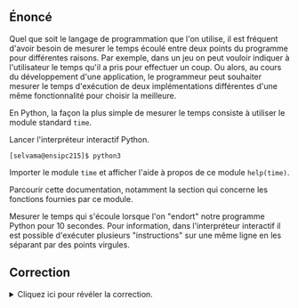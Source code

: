 ## Énoncé

Quel que soit le langage de programmation que l'on utilise, il est fréquent d'avoir besoin de mesurer le temps écoulé entre deux points du programme pour différentes raisons. Par exemple, dans un jeu on peut vouloir indiquer à l'utilisateur le temps qu'il a pris pour effectuer un coup. Ou alors, au cours du développement d'une application, le programmeur peut souhaiter mesurer le temps d'exécution de deux implémentations différentes d'une même fonctionnalité pour choisir la meilleure.

En Python, la façon la plus simple de mesurer le temps consiste à utiliser le module standard `time`.

Lancer l'interpréteur interactif Python.

```console
[selvama@ensipc215]$ python3
```

Importer le module `time` et afficher l'aide à propos de ce module `help(time)`.

Parcourir cette documentation, notamment la section qui concerne les fonctions fournies par ce module.

Mesurer le temps qui s'écoule lorsque l'on "endort" notre programme Python pour 10 secondes.
Pour information, dans l'interpréteur interactif il est possible d'exécuter plusieurs "instructions" sur une même ligne en les séparant par des points virgules.

## Correction
<details markdown="1">
<summary>Cliquez ici pour révéler la correction.</summary>
Les fonctions du module `time` qui nous intéressent dans cet exercice sont :

- `time.time()` qui renvoie sur des machines Unix le nombre de secondes écoulé depuis le premier janvier 1970 à 0 heure 0 minute 0 seconde ;

- `time.sleep(nb_sec)` qui permet d'endormir l'appelant pendant `nb_sec` secondes.

Pour mesurer le temps entre deux points du programme, il faut donc appeler la fonction `time.time()` au premier point puis au deuxième point et faire une soustraction.

```console
>>> import time
>>> start = time.time(); time.sleep(10); end = time.time()
>>> print(str(end - start) + " secondes se sont écoulées")
10.001639366149902 secondes se sont écoulées
```
</details>
